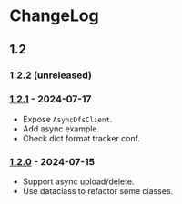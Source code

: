 # ChangeLog



## 1.2

### 1.2.2 (unreleased)

### [1.2.1](../../releases/tag/v1.2.1) - 2024-07-17

- Expose `AsyncDfsClient`.
- Add async example.
- Check dict format tracker conf.

### [1.2.0](../../releases/tag/v1.2.0) - 2024-07-15

- Support async upload/delete.
- Use dataclass to refactor some classes.

